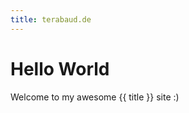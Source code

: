 ```yaml
---
title: terabaud.de
---
```


# Hello World

Welcome to my awesome {{ title }} site :)

<svg class="weird-demo" viewBox="-50 -50 100 100"></svg>

<script type="module" src="{{ site.url }}/js/weird-demo.esm.js"></script>
